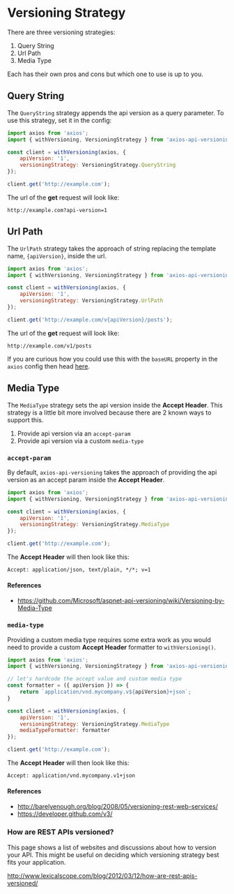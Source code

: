 # Versioning Strategy

There are three versioning strategies:

1. Query String
2. Url Path
3. Media Type

Each has their own pros and cons but which one to use is up to you.

##  Query String

The `QueryString` strategy appends the api version as a query parameter.
To use this strategy, set it in the config:

```javascript
import axios from 'axios';
import { withVersioning, VersioningStrategy } from 'axios-api-versioning';

const client = withVersioning(axios, {
    apiVersion: '1',
    versioningStrategy: VersioningStrategy.QueryString
});

client.get('http://example.com');
```

The url of the **get** request will look like:

```http
http://example.com?api-version=1
```

## Url Path

The `UrlPath` strategy takes the approach of string replacing the template name, `{apiVersion}`,
inside the url.

```javascript
import axios from 'axios';
import { withVersioning, VersioningStrategy } from 'axios-api-versioning';

const client = withVersioning(axios, {
    apiVersion: '1',
    versioningStrategy: VersioningStrategy.UrlPath
});

client.get('http://example.com/v{apiVersion}/posts');
```

The url of the **get** request will look like:

```http
http://example.com/v1/posts
```

If you are curious how you could use this with the `baseURL` property 
in the `axios` config then head [here](guides/using-axios-create?id=usage-with-versioningstrategyurlpath).

## Media Type

The `MediaType` strategy sets the api version inside the **Accept Header**. 
This strategy is a little bit more involved because there are 2 known ways to support this.

1. Provide api version via an `accept-param`
2. Provide api version via a custom `media-type`

### `accept-param`

By default, `axios-api-versioning` takes the approach of providing the api version as an accept param inside
the **Accept Header**.

```javascript
import axios from 'axios';
import { withVersioning, VersioningStrategy } from 'axios-api-versioning';

const client = withVersioning(axios, {
    apiVersion: '1',
    versioningStrategy: VersioningStrategy.MediaType
});

client.get('http://example.com');
```

The **Accept Header** will then look like this:

```http
Accept: application/json, text/plain, */*; v=1
```

#### References

- https://github.com/Microsoft/aspnet-api-versioning/wiki/Versioning-by-Media-Type

### `media-type`

Providing a custom media type requires some extra work as you would need to provide a
custom **Accept Header** formatter to `withVersioning()`.

```javascript
import axios from 'axios';
import { withVersioning, VersioningStrategy } from 'axios-api-versioning';

// let's hardcode the accept value and custom media type
const formatter = ({ apiVersion }) => {
    return `application/vnd.mycompany.v${apiVersion}+json`;
}

const client = withVersioning(axios, {
    apiVersion: '1',
    versioningStrategy: VersioningStrategy.MediaType
    mediaTypeFormatter: formatter
});

client.get('http://example.com');
```

The **Accept Header** will then look like this:

```http
Accept: application/vnd.mycompany.v1+json
```

#### References

- http://barelyenough.org/blog/2008/05/versioning-rest-web-services/
- https://developer.github.com/v3/

### How are REST APIs versioned?

This page shows a list of websites and discussions about how to version your API.
This might be useful on deciding which versioning strategy best fits your application.

http://www.lexicalscope.com/blog/2012/03/12/how-are-rest-apis-versioned/
